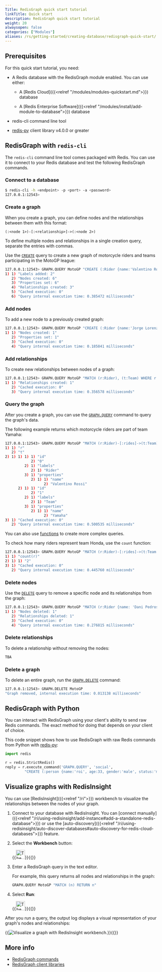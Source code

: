 ```yaml
---
Title: RedisGraph quick start tutorial
linkTitle: Quick start
description: RedisGraph quick start tutorial
weight: 20
alwaysopen: false
categories: ["Modules"]
aliases: /rs/getting-started/creating-database/redisgraph-quick-start/
---
```


## Prerequisites

For this quick start tutorial, you need:

- A Redis database with the RedisGraph module enabled. You can use either:

    - A [Redis Cloud]({{<relref "/modules/modules-quickstart.md">}}) database

    - A [Redis Enterprise Software]({{<relref "/modules/install/add-module-to-database">}}) database

- redis-cli command line tool

- [redis-py](https://github.com/redis/redis-py) client library v4.0.0 or greater

## RedisGraph with `redis-cli`

The `redis-cli` command line tool comes packaged with Redis. You can use it to connect to your Redis database and test the following RedisGraph commands.

### Connect to a database

```sh
$ redis-cli -h <endpoint> -p <port> -a <password>
127.0.0.1:12543>
```

### Create a graph

When you create a graph, you can define nodes and the relationships between them with this format:

`(:<node 1>)-[:<relationship>]->(:<node 2>)`

To define multiple nodes and relationships in a single creation query, separate the entries with commas.

Use the [`CREATE`](https://redis.io/commands/graph.query/#create) query to create a new graph of motorcycle riders and teams participating in the MotoGP league:

```sh
127.0.0.1:12543> GRAPH.QUERY MotoGP "CREATE (:Rider {name:'Valentino Rossi'})-[:rides]->(:Team {name:'Yamaha'}), (:Rider {name:'Dani Pedrosa'})-[:rides]->(:Team {name:'Honda'}), (:Rider {name:'Andrea Dovizioso'})-[:rides]->(:Team {name:'Ducati'})"
1) 1) "Labels added: 2"
   2) "Nodes created: 6"
   3) "Properties set: 6"
   4) "Relationships created: 3"
   5) "Cached execution: 0"
   6) "Query internal execution time: 0.385472 milliseconds"
```

### Add nodes

To add a new node to a previously created graph:

```sh
127.0.0.1:12543> GRAPH.QUERY MotoGP "CREATE (:Rider {name:'Jorge Lorenzo'})"
1) 1) "Nodes created: 1"
   2) "Properties set: 1"
   3) "Cached execution: 0"
   4) "Query internal execution time: 0.185841 milliseconds"
```

### Add relationships

To create new relationships between nodes of a graph:

```sh
127.0.0.1:12543> GRAPH.QUERY MotoGP "MATCH (r:Rider), (t:Team) WHERE r.name = 'Jorge Lorenzo' and t.name = 'Honda' CREATE (r)-[:rides]->(t)"
1) 1) "Relationships created: 1"
   2) "Cached execution: 0"
   3) "Query internal execution time: 0.356578 milliseconds"
```

### Query the graph

After you create a graph, you can use the [`GRAPH.QUERY`](https://redis.io/commands/graph.query/) command to query the graph's data.

The following example returns which motorcycle riders are part of team Yamaha:

```sh
127.0.0.1:12543> GRAPH.QUERY MotoGP "MATCH (r:Rider)-[:rides]->(t:Team) WHERE t.name = 'Yamaha' RETURN r,t"
1) 1) "r"
   2) "t"
2) 1) 1) 1) 1) "id"
            2) "0"
         2) 1) "labels"
            2) 1) "Rider"
         3) 1) "properties"
            2) 1) 1) "name"
                  2) "Valentino Rossi"
      2) 1) 1) "id"
            2) "1"
         2) 1) "labels"
            2) 1) "Team"
         3) 1) "properties"
            2) 1) 1) "name"
                  2) "Yamaha"
3) 1) "Cached execution: 0"
   2) "Query internal execution time: 0.500535 milliseconds"
```

You can also use [functions](https://redis.io/commands/graph.query/#functions) to create more complex queries.

To check how many riders represent team Honda, use the `count` function:

```sh
127.0.0.1:12543> GRAPH.QUERY MotoGP "MATCH (r:Rider)-[:rides]->(t:Team {name:'Honda'}) RETURN count(r)"
1) 1) "count(r)"
2) 1) 1) "2"
3) 1) "Cached execution: 0"
   2) "Query internal execution time: 0.445760 milliseconds"
```

### Delete nodes

Use the [`DELETE`](https://redis.io/commands/graph.query/#delete) query to remove a specific node and its relationships from the graph:

```sh
127.0.0.1:12543> GRAPH.QUERY MotoGP "MATCH (r:Rider {name: 'Dani Pedrosa'}) DELETE r"
1) 1) "Nodes deleted: 1"
   2) "Relationships deleted: 1"
   3) "Cached execution: 0"
   4) "Query internal execution time: 0.276815 milliseconds"
```

### Delete relationships

To delete a relationship without removing the nodes:

```sh
TBA
```

### Delete a graph

To delete an entire graph, run the [`GRAPH.DELETE`](https://redis.io/commands/graph.delete/) command:

```sh
127.0.0.1:12543> GRAPH.DELETE MotoGP
"Graph removed, internal execution time: 0.013138 milliseconds"
```

## RedisGraph with Python

You can interact with RedisGraph using your client's ability to send raw Redis commands.
The exact method for doing that depends on your client of choice.

This code snippet shows how to use RedisGraph with raw Redis commands from Python with [redis-py](https://github.com/redis/redis-py):

```python
import redis

r = redis.StrictRedis()
reply = r.execute_command('GRAPH.QUERY', 'social', 
         "CREATE (:person {name:'roi', age:33, gender:'male', status:'married')")
```

## Visualize graphs with RedisInsight

You can use [RedisInsight]({{<relref "/ri">}}) workbench to visualize the relationships between the nodes of your graph.

1. Connect to your database with RedisInsight. You can [connect manually]({{<relref "/ri/using-redisinsight/add-instance#add-a-standalone-redis-database">}}) or use the [auto-discovery]({{<relref "/ri/using-redisinsight/auto-discover-databases#auto-discovery-for-redis-cloud-databases">}}) feature.

1. Select the **Workbench** button:

   {{<image filename="images/ri/icon-workbench.png" width="30px" alt="The Workbench icon">}}{{</image>}}

1. Enter a RedisGraph query in the text editor.

   For example, this query returns all nodes and relationships in the graph:

   ```sh
   GRAPH.QUERY MotoGP "MATCH (n) RETURN n"
   ```

1. Select **Run**:

   {{<image filename="images/ri/icon-run-command.png" width="30px" alt="The Run command icon">}}{{</image>}}

After you run a query, the output log displays a visual representation of your graph's nodes and relationships:

{{<image filename="images/modules/visualize-graph.png" alt="Visualize a graph with RedisInsight workbench.">}}{{</image>}}

## More info

- [RedisGraph commands](https://redis.io/docs/stack/graph/commands/)
- [RedisGraph client libraries](https://redis.io/docs/stack/graph/clients/)